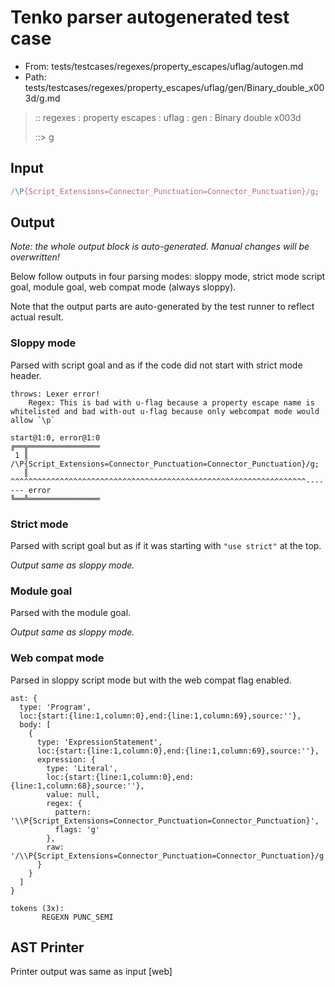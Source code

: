 # Tenko parser autogenerated test case

- From: tests/testcases/regexes/property_escapes/uflag/autogen.md
- Path: tests/testcases/regexes/property_escapes/uflag/gen/Binary_double_x003d/g.md

> :: regexes : property escapes : uflag : gen : Binary double x003d
>
> ::> g

## Input


`````js
/\P{Script_Extensions=Connector_Punctuation=Connector_Punctuation}/g;
`````

## Output

_Note: the whole output block is auto-generated. Manual changes will be overwritten!_

Below follow outputs in four parsing modes: sloppy mode, strict mode script goal, module goal, web compat mode (always sloppy).

Note that the output parts are auto-generated by the test runner to reflect actual result.

### Sloppy mode

Parsed with script goal and as if the code did not start with strict mode header.

`````
throws: Lexer error!
    Regex: This is bad with u-flag because a property escape name is whitelisted and bad with-out u-flag because only webcompat mode would allow `\p`

start@1:0, error@1:0
╔══╦════════════════
 1 ║ /\P{Script_Extensions=Connector_Punctuation=Connector_Punctuation}/g;
   ║ ^^^^^^^^^^^^^^^^^^^^^^^^^^^^^^^^^^^^^^^^^^^^^^^^^^^^^^^^^^^^^^^^^^------- error
╚══╩════════════════

`````

### Strict mode

Parsed with script goal but as if it was starting with `"use strict"` at the top.

_Output same as sloppy mode._

### Module goal

Parsed with the module goal.

_Output same as sloppy mode._

### Web compat mode

Parsed in sloppy script mode but with the web compat flag enabled.

`````
ast: {
  type: 'Program',
  loc:{start:{line:1,column:0},end:{line:1,column:69},source:''},
  body: [
    {
      type: 'ExpressionStatement',
      loc:{start:{line:1,column:0},end:{line:1,column:69},source:''},
      expression: {
        type: 'Literal',
        loc:{start:{line:1,column:0},end:{line:1,column:68},source:''},
        value: null,
        regex: {
          pattern: '\\P{Script_Extensions=Connector_Punctuation=Connector_Punctuation}',
          flags: 'g'
        },
        raw: '/\\P{Script_Extensions=Connector_Punctuation=Connector_Punctuation}/g'
      }
    }
  ]
}

tokens (3x):
       REGEXN PUNC_SEMI
`````


## AST Printer

Printer output was same as input [web]
